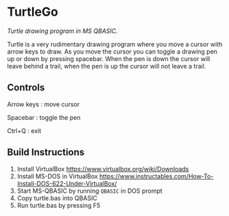 # TurtleGo

*Turtle drawing program in MS QBASIC.*

Turtle is a very rudimentary drawing program where you move a cursor with arrow keys to draw.
As you move the cursor you can toggle a drawing pen up or down by pressing spacebar.
When the pen is down the cursor will leave behind a trail, when the pen is up the cursor will not
leave a trail.

## Controls

Arrow keys
: move cursor

Spacebar
: toggle the pen

Ctrl+Q
: exit

## Build Instructions

1. Install VirtualBox https://www.virtualbox.org/wiki/Downloads
1. Install MS-DOS in VirtualBox https://www.instructables.com/How-To-Install-DOS-622-Under-VirtualBox/
1. Start MS-QBASIC by running `QBASIC` in DOS prompt
1. Copy turtle.bas into QBASIC
1. Run turtle.bas by pressing F5
